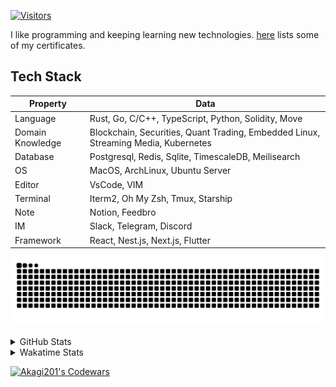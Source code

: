 <!-- markdownlint-disable MD041 MD010 MD033 -->
[![Visitors](https://api.visitorbadge.io/api/daily?path=Akagi201%2FAkagi201&label=Visitors%20Today&countColor=%2337d67a)](https://visitorbadge.io/status?path=Akagi201%2FAkagi201)

I like programming and keeping learning new technologies. [here](https://github.com/Akagi201/blockchain) lists some of my certificates.

## Tech Stack

| Property         	| Data                                                                               	|
|------------------	|------------------------------------------------------------------------------------	|
| Language         	| Rust, Go, C/C++, TypeScript, Python, Solidity, Move                                 |
| Domain Knowledge 	| Blockchain, Securities, Quant Trading, Embedded Linux, Streaming Media, Kubernetes 	|
| Database         	| Postgresql, Redis, Sqlite, TimescaleDB, Meilisearch                                 |
| OS               	| MacOS, ArchLinux, Ubuntu Server                                                     |
| Editor           	| VsCode, VIM                                                                        	|
| Terminal          | Iterm2, Oh My Zsh, Tmux, Starship                                                   |
| Note             	| Notion, Feedbro                                                                    	|
| IM               	| Slack, Telegram, Discord                                                            |
| Framework         | React, Nest.js, Next.js, Flutter                                                   	|

[![github contribution grid snake animation](https://raw.githubusercontent.com/Akagi201/Akagi201/output/github-contribution-grid-snake.svg#gh-light-mode-only)](https://github.com/Akagi201)

<details>
<summary>GitHub Stats</summary>
  <a href="https://github.com/Akagi201"><img alt="Profile Detail" src="https://raw.githubusercontent.com/Akagi201/Akagi201/master/profile-summary-card-output/dracula/0-profile-details.svg" /></a>
  <a href="https://github.com/Akagi201"><img alt="Github Stats" src="https://raw.githubusercontent.com/Akagi201/Akagi201/master/profile-summary-card-output/dracula/3-stats.svg" /></a>
  <a href="https://github.com/Akagi201"><img alt="Lang By Commits" src="https://raw.githubusercontent.com/Akagi201/Akagi201/master/profile-summary-card-output/dracula/2-most-commit-language.svg" /></a>
</details>

<details>
<summary>Wakatime Stats</summary>
<br>

<!--START_SECTION:waka-->

```txt
From: 29 January 2024 - To: 05 February 2024

Total Time: 55 hrs 36 mins

Other        40 hrs 32 mins  ██████████████████▒░░░░░░   72.91 %
sh           6 hrs 29 mins   ███░░░░░░░░░░░░░░░░░░░░░░   11.67 %
Rust         2 hrs 46 mins   █▒░░░░░░░░░░░░░░░░░░░░░░░   04.98 %
Markdown     1 hr 39 mins    ▓░░░░░░░░░░░░░░░░░░░░░░░░   02.98 %
Solidity     1 hr 10 mins    ▓░░░░░░░░░░░░░░░░░░░░░░░░   02.11 %
TOML         58 mins         ▒░░░░░░░░░░░░░░░░░░░░░░░░   01.75 %
JavaScript   31 mins         ▒░░░░░░░░░░░░░░░░░░░░░░░░   00.95 %
JSON         23 mins         ▒░░░░░░░░░░░░░░░░░░░░░░░░   00.71 %
TypeScript   18 mins         ░░░░░░░░░░░░░░░░░░░░░░░░░   00.56 %
YAML         8 mins          ░░░░░░░░░░░░░░░░░░░░░░░░░   00.26 %
```

<!--END_SECTION:waka-->

</details>

<a href="https://www.codewars.com/users/Akagi201"><img alt="Akagi201's Codewars" src="https://www.codewars.com/users/Akagi201/badges/small"></a>
